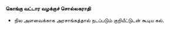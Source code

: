**கொங்கு வட்டார வழக்குச் சொல்லகராதி**
- நில அளவைக்காக அரசாங்கத்தால் நடப்படும் குறியீட்டுடன் கூடிய கல்.

